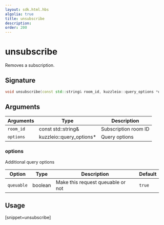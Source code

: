 ```yaml
---
layout: sdk.html.hbs
algolia: true
title: unsubscribe
description:
order: 200
---
```


# unsubscribe

Removes a subscription.

## Signature

```cpp
void unsubscribe(const std::string& room_id, kuzzleio::query_options *options=nullptr)
```

## Arguments

| Arguments    | Type    | Description |
|--------------|---------|-------------|
| ``room_id`` | const std::string& | Subscription room ID  |
| `options` | kuzzleio::query_options* | Query options |

### **options**

Additional query options

| Option     | Type    | Description                       | Default |
| ---------- | ------- | --------------------------------- | ------- |
| `queuable` | boolean | Make this request queuable or not | `true`  |

## Usage

[snippet=unsubscribe]
